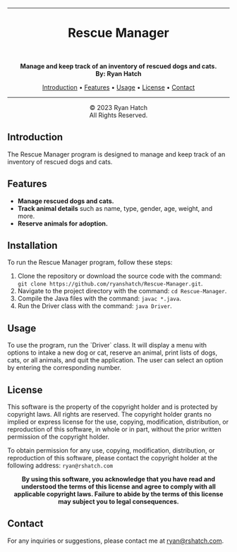 <!--
****************************************************************************************
Title: Rescue Manager Readme.md  *******************************************************
Developed by: Ryan Hatch         *******************************************************
Dev Date: June 29th 2022         *******************************************************
Last Updated: Sept 13th 2023     *******************************************************
Version: 1.0                     *******************************************************
****************************************************************************************
-->

<!DOCTYPE html>
<html>
  <body>
    <hr>
    <h1 align="center">Rescue Manager</h1>
    <br>
    <p align="center">
      <strong>Manage and keep track of an inventory of rescued dogs and cats.</strong>
      <br>
      <strong>By: Ryan Hatch</strong>
      <br>
    </p>
    <p align="center">
      <a href="#introduction">Introduction</a> • <a href="#features">Features</a> • <a href="#usage">Usage</a> • <a href="#license">License</a> • <a href="#contact">Contact</a>
    </p>
    <hr>
    <p align="center"> &copy; 2023 Ryan Hatch <br> All Rights Reserved. </p>
    <h2 id="introduction">Introduction</h2>
    <p> The Rescue Manager program is designed to manage and keep track of an inventory of rescued dogs and cats. </p>
    <h2 id="features">Features</h2>
    <ul>
      <li>
        <strong>Manage rescued dogs and cats.</strong>
      </li>
      <li>
        <strong>Track animal details</strong> such as name, type, gender, age, weight, and more.
      </li>
      <li>
        <strong>Reserve animals for adoption.</strong>
      </li>
    </ul>
    <h2 id="installation">Installation</h2>
    <p> To run the Rescue Manager program, follow these steps: </p>
    <ol>
      <li>Clone the repository or download the source code with the command: <code>git clone https://github.com/ryanshatch/Rescue-Manager.git</code>. </li>
      <li>Navigate to the project directory with the command: <code>cd Rescue-Manager</code>. </li>
      <li>Compile the Java files with the command: <code>javac *.java</code>. </li>
      <li>Run the Driver class with the command: <code>java Driver</code>. </li>
    </ol>
    <h2 id="usage">Usage</h2>
    <p> To use the program, run the `Driver` class. It will display a menu with options to intake a new dog or cat, reserve an animal, print lists of dogs, cats, or all animals, and quit the application. The user can select an option by entering the corresponding number. </p>
    <h2 id="license">License</h2>
    <p> This software is the property of the copyright holder and is protected by copyright laws. All rights are reserved. The copyright holder grants no implied or express license for the use, copying, modification, distribution, or reproduction of this software, in whole or in part, without the prior written permission of the copyright holder. </p>
    <p> To obtain permission for any use, copying, modification, distribution, or reproduction of this software, please contact the copyright holder at the following address: <code>ryan@rshatch.com</code>
    </p>
    <p align="center">
      <strong>
        By using this software, you acknowledge that you have read and understood the terms of this license and agree to comply with all applicable copyright laws. Failure to abide by the terms of this license may subject you to legal consequences.
      </strong>
    </p>
    <h2 id="contact">Contact</h2>
    <p> For any inquiries or suggestions, please contact me at <a href="mailto:ryan@rshatch.com">ryan@rshatch.com</a>. </p>
  </body>
</html>
